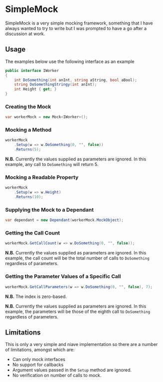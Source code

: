 # SimpleMock
SimpleMock is a very simple mocking framework, something that I have always wanted to try to write but I was prompted to have a go after a discussion at work.

## Usage
The examples below use the following interface as an example

```C#
public interface IWorker
{
    int DoSomething(int anInt, string aString, bool aBool);
    string DoSomethingStringy(int anInt);
    int Height { get; }
}
```

### Creating the Mock
```C#
var workerMock = new Mock<IWorker>();
```

### Mocking a Method
```C#
workerMock
    .Setup(w => w.DoSomething(0, "", false))
    .Returns(5);
```

**N.B.** Currently the values supplied as parameters are ignored. In this example, any call to `DoSomething` will return 5.

### Mocking a Readable Property
```C#
workerMock
    .Setup(w => w.Height)
    .Returns(10);
```

### Supplying the Mock to a Dependant
```C#
var dependant = new Dependant(workerMock.MockObject);
```

### Getting the Call Count
```C#
workerMock.GetCallCount(w => w.DoSomething(0, "", false));
```

**N.B.** Currently the values supplied as parameters are ignored. In this example, the call count will be the total number of calls to `DoSomething` regardless of parameters.

### Getting the Parameter Values of a Specific Call
```C#
workerMock.GetCallParameters(w => w.DoSomething(0, "", false), 7);
```

**N.B.** The index is zero-based.

**N.B.** Currently the values supplied as parameters are ignored. In this example, the parameters will be those of the eighth call to `DoSomething` regardless of parameters.

## Limitations
This is only a very simple and niave implementation so there are a number of limitations, amongst which are:
* Can only mock interfaces
* No support for callbacks
* Argument values passed in the `Setup` method are ignored.
* No verification on number of calls to mock.